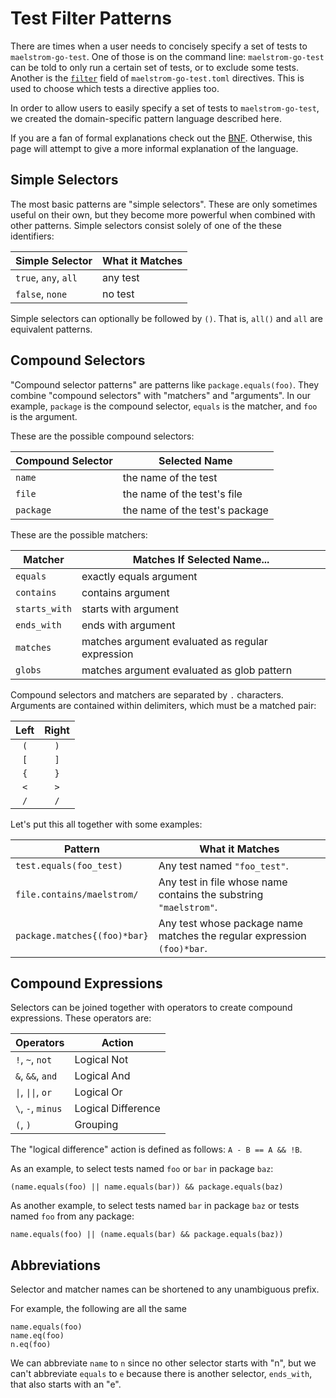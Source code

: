 # Test Filter Patterns

There are times when a user needs to concisely specify a set of tests to
`maelstrom-go-test`. One of those is on the command line: `maelstrom-go-test`
can be told to only run a certain set of tests, or to exclude some tests.
Another is the [`filter`](spec/fields.md#filter) field of `maelstrom-go-test.toml`
directives. This is used to choose which tests a directive applies too.

In order to allow users to easily specify a set of tests to `maelstrom-go-test`,
we created the domain-specific pattern language described here.

If you are a fan of formal explanations check out the [BNF](filter-bnf.md).
Otherwise, this page will attempt to give a more informal explanation of the
language.

## Simple Selectors

The most basic patterns are "simple selectors". These are only sometimes useful
on their own, but they become more powerful when combined with other patterns.
Simple selectors consist solely of one of the these identifiers:

Simple Selector      | What it Matches
---------------------|------------------------------
`true`, `any`, `all` | any test
`false`, `none`      | no test

Simple selectors can optionally be followed by `()`. That is, `all()` and
`all` are equivalent patterns.

## Compound Selectors

"Compound selector patterns" are patterns like `package.equals(foo)`. They
combine "compound selectors" with "matchers" and "arguments". In our example,
`package` is the compound selector, `equals` is the matcher, and `foo` is the
argument.

These are the possible compound selectors:

Compound Selector    | Selected Name
---------------------|-------------------------------------------------
`name`               | the name of the test
`file`               | the name of the test's file
`package`            | the name of the test's package

These are the possible matchers:

Matcher       | Matches If Selected Name...
--------------|---------------------------------------------------------------
`equals`      | exactly equals argument
`contains`    | contains argument
`starts_with` | starts with argument
`ends_with`   | ends with argument
`matches`     | matches argument evaluated as regular expression
`globs`       | matches argument evaluated as glob pattern

Compound selectors and matchers are separated by `.` characters. Arguments are
contained within delimiters, which must be a matched pair:

Left | Right
:---:|:----:
`(`  | `)`
`[`  | `]`
`{`  | `}`
`<`  | `>`
`/`  | `/`

Let's put this all together with some examples:

Pattern                            | What it Matches
-----------------------------------|----------------
`test.equals(foo_test)`            | Any test named `"foo_test"`.
`file.contains/maelstrom/`         | Any test in file whose name contains the substring `"maelstrom"`.
`package.matches{(foo)*bar}`       | Any test whose package name matches the regular expression `(foo)*bar`.

## Compound Expressions

Selectors can be joined together with operators to create compound expressions.
These operators are:

Operators          | Action
-------------------|------------
`!`, `~`, `not`    | Logical Not
`&`, `&&`, `and`   | Logical And
`\|`, `\|\|`, `or` | Logical Or
`\`, `-`, `minus`  | Logical Difference
`(`, `)`           | Grouping

The "logical difference" action is defined as follows: `A - B == A && !B`.

As an example,
to select tests named `foo` or `bar` in package `baz`:
```maelstrom-test-pattern
(name.equals(foo) || name.equals(bar)) && package.equals(baz)
```

As another example, to select tests named `bar` in package `baz` or tests named
`foo` from any package:
```maelstrom-test-pattern
name.equals(foo) || (name.equals(bar) && package.equals(baz))
```

## Abbreviations

Selector and matcher names can be shortened to any unambiguous prefix.

For example, the following are all the same
```maelstrom-test-pattern
name.equals(foo)
name.eq(foo)
n.eq(foo)
```

We can abbreviate `name` to `n` since no other selector starts with "n", but we
can't abbreviate `equals` to `e` because there is another selector, `ends_with`,
that also starts with an "e".
